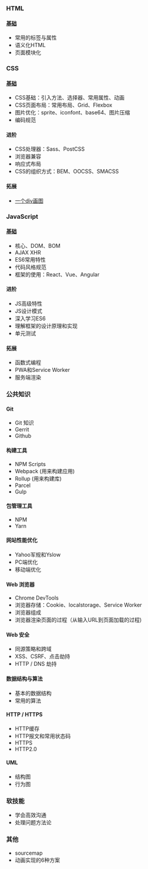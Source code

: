 ### HTML

#### [ 基础](curated-tutorial/basic-html.md)

+ 常用的标签与属性
+ 语义化HTML
+ 页面模块化

### CSS

#### [基础](curated-tutorial/basic-css.md)

+ CSS基础：引入方法、选择器、常用属性、动画
+ CSS页面布局：常用布局、Grid、Flexbox
+ 图片优化：sprite、iconfont、base64、图片压缩
+ 编码规范

#### 进阶

+ CSS处理器：Sass、PostCSS
+ 浏览器兼容
+ 响应式布局
+ CSS的组织方式：BEM、OOCSS、SMACSS

#### 拓展

+ [一个div画图](https://a.singlediv.com/)

### JavaScript

#### [基础](curated-tutorial/basic-javascript.md)

+ 核心、DOM、BOM
+ AJAX XHR
+ ES6常用特性
+ 代码风格规范
+ 框架的使用：React、Vue、Angular

#### 进阶

+ JS高级特性
+ JS设计模式
+ 深入学习ES6
+ 理解框架的设计原理和实现
+ 单元测试

#### 拓展

+ 函数式编程
+ PWA和Service Worker
+ 服务端渲染

### 公共知识

#### Git

+ Git 知识
+ Gerrit
+ Github

#### 构建工具

+ NPM Scripts
+ Webpack (用来构建应用)
+ Rollup (用来构建库)
+ Parcel
+ Gulp
    
#### 包管理工具

+ NPM
+ Yarn
    
#### 网站性能优化

+ Yahoo军规和Yslow
+ PC端优化
+ 移动端优化

#### Web 浏览器

+ Chrome DevTools
+ 浏览器存储：Cookie、localstorage、Service Worker
+ 浏览器组成
+ 浏览器渲染页面的过程（从输入URL到页面加载的过程)

#### Web 安全

+ 同源策略和跨域
+ XSS、CSRF、点击劫持
+ HTTP / DNS 劫持

#### 数据结构与算法

+ 基本的数据结构
+ 常用的算法

#### HTTP / HTTPS

+ HTTP缓存
+ HTTP报文和常用状态码
+ HTTPS
+ HTTP2.0

#### UML

+ 结构图
+ 行为图

### 软技能

+ 学会高效沟通
+ 处理问题方法论

### 其他

+ sourcemap
+ 动画实现的6种方案
